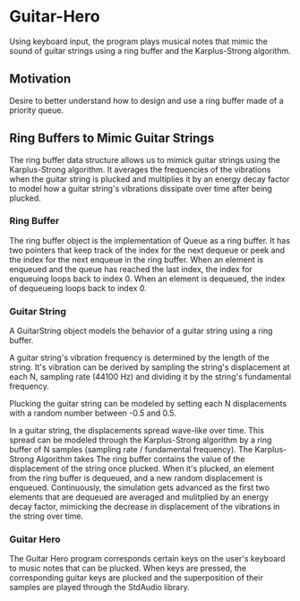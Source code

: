 # Guitar-Hero
Using keyboard input, the program plays musical notes that mimic the sound of guitar strings using a ring buffer and the Karplus-Strong algorithm. 

## Motivation 
Desire to better understand how to design and use a ring buffer made of a priority queue. 

## Ring Buffers to Mimic Guitar Strings 
The ring buffer data structure allows us to mimick guitar strings using the Karplus-Strong algorithm. It averages the frequencies of the vibrations when the guitar string is plucked and multiplies it by an energy decay factor to model how a guitar string's vibrations dissipate over time after being plucked.

### Ring Buffer 
The ring buffer object is the implementation of Queue as a ring buffer. It has two pointers that keep track of the index for the next dequeue or peek and the index for the next enqueue in the ring buffer. When an element is enqueued and the queue has reached the last index, the index for enqueuing loops back to index 0. When an element is dequeued, the index of dequeueing loops back to index 0. 

### Guitar String

A GuitarString object models the behavior of a guitar string using a ring buffer.

A guitar string's vibration frequency is determined by the length of the string. It's vibration can be derived by sampling the string's displacement at each N, sampling rate (44100 Hz) and dividing it by the string's fundamental frequency. 

Plucking the guitar string can be modeled by setting each N displacements with a random number between -0.5 and 0.5.

In a guitar string, the displacements spread wave-like over time. This spread can be modeled through the Karplus-Strong algorithm by a ring buffer of N samples (sampling rate / fundamental frequency). The Karplus-Strong Algorithm takes The ring buffer contains the value of the displacement of the string once plucked. When it's plucked, an element from the ring buffer is dequeued, and a new random displacement is enqueued. Continuously, the simulation gets advanced as the first two elements that are dequeued are averaged and mulitplied by an energy decay factor, mimicking the decrease in displacement of the vibrations in the string over time. 

### Guitar Hero
The Guitar Hero program corresponds certain keys on the user's keyboard to music notes that can be plucked. When keys are pressed, the corresponding guitar keys are plucked and the superposition of their samples are played through the StdAudio library.
